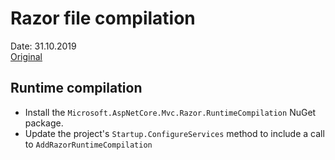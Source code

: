 # Razor file compilation
Date: 31.10.2019  
[Original](https://docs.microsoft.com/en-us/aspnet/core/mvc/views/view-compilation?view=aspnetcore-3.0)  

## Runtime compilation
- Install the `Microsoft.AspNetCore.Mvc.Razor.RuntimeCompilation` NuGet package.
- Update the project's `Startup.ConfigureServices` method to include a call to `AddRazorRuntimeCompilation`
